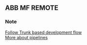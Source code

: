 ## ABB MF REMOTE

### Note

[Follow Trunk based development flow](https://iba-dit.atlassian.net/wiki/spaces/TAAET/pages/1301708956/General+Overview)  
[More about pipelines](https://iba-dit.atlassian.net/wiki/spaces/TAAET/pages/1325006869/Pipelines+-+Web+JS+TS)